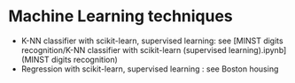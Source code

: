 # Machine Learning techniques
- K-NN classifier with scikit-learn, supervised learning: see  [MINST digits recognition/K-NN classifier with scikit-learn (supervised learning).ipynb](MINST digits recognition)
- Regression with scikit-learn, supervised learning : see Boston housing
